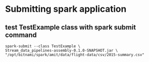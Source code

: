 # Submitting spark application

## test TestExample class with spark submit command
```shell
spark-submit --class TestExample \
Stream_data_pipelines-assembly-0.1.0-SNAPSHOT.jar \
"/opt/bitnami/spark/amit/data/flight-data/csv/2015-summary.csv"
```

## 